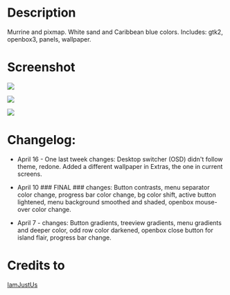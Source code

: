 # Description
Murrine and pixmap. White sand and Caribbean blue colors. Includes: gtk2, openbox3, panels, wallpaper.

# Screenshot
![](http://s1.postimg.org/44dq8hx0f/122665_1.jpg)

![](http://s7.postimg.org/udzpnucgb/122665_2.jpg)

![](http://s10.postimg.org/w57rvl01l/122665_3.jpg)

# Changelog:
- April 16 - One last tweek changes:
Desktop switcher (OSD) didn't follow theme, redone. Added a different wallpaper in Extras, the one in current
screens.

- April 10 ### FINAL ### changes:
Button contrasts, menu separator color change, progress bar color change, bg color shift, active button lightened, menu background smoothed and shaded, openbox mouse-over color change.

- April 7 - changes:
Button gradients, treeview gradients, menu gradients and deeper color, odd row color darkened, openbox close button for island flair, progress bar change.

# Credits to
[IamJustUs](http://gnome-look.org/usermanager/search.php?username=IamJustUs)
